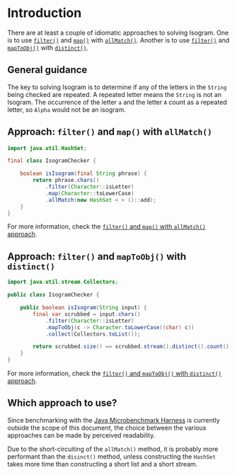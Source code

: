 # Introduction

There are at least a couple of idiomatic approaches to solving Isogram.
One is to use [`filter()`][filter] and [`map()`][map] with [`allMatch()`][allMatch].
Another is to use [`filter()`][filter] and [`mapToObj()`][maptoobj] with [`distinct()`][distinct].

## General guidance

The key to solving Isogram is to determine if any of the letters in the `String` being checked are repeated.
A repeated letter means the `String` is not an Isogram.
The occurrence of the letter `a` and the letter `A` count as a repeated letter, so `Alpha` would not be an isogram.

## Approach: `filter()` and `map()` with `allMatch()`

```java
import java.util.HashSet;

final class IsogramChecker {

    boolean isIsogram(final String phrase) {
        return phrase.chars()
            .filter(Character::isLetter)
            .map(Character::toLowerCase)
            .allMatch(new HashSet < > ()::add);
    }
}
```

For more information, check the [`filter()` and `map()` with `allMatch()` approach][approach-filter-map-allmatch].

## Approach: `filter()` and `mapToObj()` with `distinct()`


```java
import java.util.stream.Collectors;

public class IsogramChecker {

    public boolean isIsogram(String input) {
        final var scrubbed = input.chars()
            .filter(Character::isLetter)
            .mapToObj(c -> Character.toLowerCase((char) c))
            .collect(Collectors.toList());

        return scrubbed.size() == scrubbed.stream().distinct().count();
    }
}
```

For more information, check the [`filter()` and `mapToObj()` with `distinct()` approach][approach-filter-maptoobj-distinct].

## Which approach to use?

Since benchmarking with the [Java Microbenchmark Harness][jmh] is currently outside the scope of this document,
the choice between the various approaches can be made by perceived readability.

Due to the short-circuiting of the `allMatch()` method, it is probably more performant than the `disinct()` method,
unless constructing the `HashSet` takes more time than constructing a short list and a short stream.

[chars]: https://docs.oracle.com/en/java/javase/11/docs/api/java.base/java/lang/String.html#chars()
[intstream]: https://docs.oracle.com/javase/8/docs/api/java/util/stream/IntStream.html
[filter]: https://docs.oracle.com/javase/8/docs/api/java/util/stream/IntStream.html#filter-java.util.function.IntPredicate-
[map]: https://docs.oracle.com/javase/8/docs/api/java/util/stream/IntStream.html#map-java.util.function.IntUnaryOperator-
[allmatch]: https://docs.oracle.com/javase/8/docs/api/java/util/stream/IntStream.html#allMatch-java.util.function.IntPredicate-
[tolowercase-codepoint]: https://docs.oracle.com/javase/8/docs/api/java/lang/Character.html#toLowerCase-int-
[tolowercase-char]: https://docs.oracle.com/javase/8/docs/api/java/lang/Character.html#toLowerCase-char-
[distinct]: https://docs.oracle.com/javase/8/docs/api/java/util/stream/IntStream.html#distinct--
[count]: https://docs.oracle.com/javase/8/docs/api/java/util/stream/IntStream.html#count--
[maptoobj]: https://docs.oracle.com/javase/8/docs/api/java/util/stream/IntStream.html#mapToObj-java.util.function.IntFunction-
[char]: https://docs.oracle.com/javase/8/docs/api/java/lang/Character.html
[boxed]: https://docs.oracle.com/javase/8/docs/api/java/util/stream/IntStream.html#boxed--
[collect]: https://docs.oracle.com/javase/8/docs/api/java/util/stream/IntStream.html#collect-java.util.function.Supplier-java.util.function.ObjIntConsumer-java.util.function.BiConsumer-
[size]: https://docs.oracle.com/javase/8/docs/api/java/util/List.html#size--
[approach-filter-map-allmatch]: https://exercism.org/tracks/java/exercises/isogram/approaches/filter-map-allmatch
[approach-filter-maptoobj-distinct]: https://exercism.org/tracks/java/exercises/isogram/approaches/filter-maptoobj-distinct
[jmh]: https://github.com/openjdk/jmh
[final]: https://en.wikibooks.org/wiki/Java_Programming/Keywords/final
[short-circuiting]: https://www.geeksforgeeks.org/short-circuit-logical-operators-in-java-with-examples/
[hashset]: https://docs.oracle.com/en/java/javase/12/docs/api/java.base/java/util/HashSet.html
[list]: https://docs.oracle.com/javase/8/docs/api/java/util/List.html
